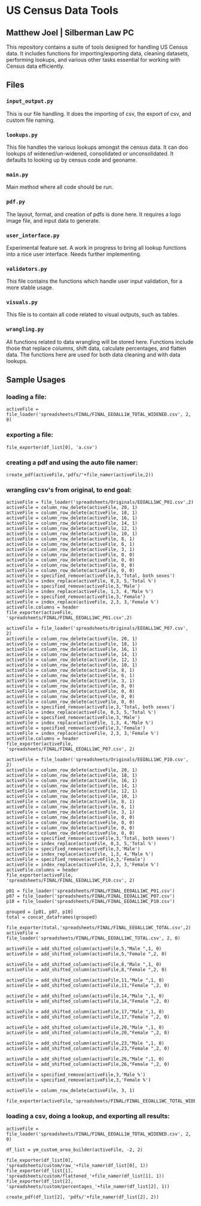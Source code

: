 # US Census Data Tools
## Matthew Joel | Silberman Law PC
This repository contains a suite of tools designed for handling US Census data. It includes functions for importing/exporting data, cleaning datasets, performing lookups, and various other tasks essential for working with Census data efficiently.

## Files

### `input_output.py`
This is our file handling. It does the importing of csv, the export of csv, and custom file naming.

### `lookups.py`
This file handles the various lookups amongst the census data. It can doo lookups of widened/un-widened, consolidated or unconsolidated. It defaults to looking up by census code and geoname.

### `main.py`
Main method where all code should be run.

### `pdf.py`
The layout, format, and creation of pdfs is done here. It requires a logo image file, and input data to generate.

### `user_interface.py`
Experimental feature set. A work in progress to bring all lookup functions into a nice user interface. Needs further implementing.

### `validators.py`
This file contains the functions which handle user input validation, for a more stable usage.

### `visuals.py`
This file is to contain all code related to visual outputs, such as tables.

### `wrangling.py`
All functions related to data wrangling will be stored here. Functions include those that replace columns, shift data, calculate percentages, and flatten data. The functions here are used for both data cleaning and with data lookups.

## Sample Usages

### loading a file:
```
activeFile = file_loader('spreadsheets/FINAL/FINAL_EEOALL1W_TOTAL_WIDENED.csv', 2, 0)
```

### exporting a file:
```
file_exporter(df_list[0], 'a.csv')
```

### creating a pdf and using the auto file namer:
```
create_pdf(activeFile,'pdfs/'+file_namer(activeFile,2))
```

### wrangling csv's from original, to end goal:
```
activeFile = file_loader('spreadsheets/Originals/EEOALL1WC_P01.csv',2)
activeFile = column_row_delete(activeFile, 20, 1)
activeFile = column_row_delete(activeFile, 18, 1)
activeFile = column_row_delete(activeFile, 16, 1)
activeFile = column_row_delete(activeFile, 14, 1)
activeFile = column_row_delete(activeFile, 12, 1)
activeFile = column_row_delete(activeFile, 10, 1)
activeFile = column_row_delete(activeFile, 8, 1)
activeFile = column_row_delete(activeFile, 6, 1)
activeFile = column_row_delete(activeFile, 3, 1)
activeFile = column_row_delete(activeFile, 0, 0)
activeFile = column_row_delete(activeFile, 0, 0)
activeFile = column_row_delete(activeFile, 0, 0)
activeFile = column_row_delete(activeFile, 0, 0)
activeFile = specified_remove(activeFile,3,'Total, both sexes')
activeFile = index_replace(activeFile, 0,3, 5,'Total %')
activeFile = specified_remove(activeFile,3,'Male')
activeFile = index_replace(activeFile, 1,3, 4,'Male %')
activeFile = specified_remove(activeFile,3,'Female')
activeFile = index_replace(activeFile, 2,3, 3,'Female %')
activeFile.columns = header
file_exporter(activeFile, 'spreadsheets/FINAL/FINAL_EEOALL1WC_P01.csv',2)

activeFile = file_loader('spreadsheets/Originals/EEOALL1WC_P07.csv', 2)
activeFile = column_row_delete(activeFile, 20, 1)
activeFile = column_row_delete(activeFile, 18, 1)
activeFile = column_row_delete(activeFile, 16, 1)
activeFile = column_row_delete(activeFile, 14, 1)
activeFile = column_row_delete(activeFile, 12, 1)
activeFile = column_row_delete(activeFile, 10, 1)
activeFile = column_row_delete(activeFile, 8, 1)
activeFile = column_row_delete(activeFile, 6, 1)
activeFile = column_row_delete(activeFile, 3, 1)
activeFile = column_row_delete(activeFile, 0, 0)
activeFile = column_row_delete(activeFile, 0, 0)
activeFile = column_row_delete(activeFile, 0, 0)
activeFile = column_row_delete(activeFile, 0, 0)
activeFile = specified_remove(activeFile,3,'Total, both sexes')
activeFile = index_replace(activeFile, 0,3, 5,'Total %')
activeFile = specified_remove(activeFile,3,'Male')
activeFile = index_replace(activeFile, 1,3, 4,'Male %')
activeFile = specified_remove(activeFile,3,'Female')
activeFile = index_replace(activeFile, 2,3, 3,'Female %')
activeFile.columns = header
file_exporter(activeFile, 'spreadsheets/FINAL/FINAL_EEOALL1WC_P07.csv', 2)

activeFile = file_loader('spreadsheets/Originals/EEOALL1WC_P10.csv', 2)
activeFile = column_row_delete(activeFile, 20, 1)
activeFile = column_row_delete(activeFile, 18, 1)
activeFile = column_row_delete(activeFile, 16, 1)
activeFile = column_row_delete(activeFile, 14, 1)
activeFile = column_row_delete(activeFile, 12, 1)
activeFile = column_row_delete(activeFile, 10, 1)
activeFile = column_row_delete(activeFile, 8, 1)
activeFile = column_row_delete(activeFile, 6, 1)
activeFile = column_row_delete(activeFile, 3, 1)
activeFile = column_row_delete(activeFile, 0, 0)
activeFile = column_row_delete(activeFile, 0, 0)
activeFile = column_row_delete(activeFile, 0, 0)
activeFile = column_row_delete(activeFile, 0, 0)
activeFile = specified_remove(activeFile,3,'Total, both sexes')
activeFile = index_replace(activeFile, 0,3, 5,'Total %')
activeFile = specified_remove(activeFile,3,'Male')
activeFile = index_replace(activeFile, 1,3, 4,'Male %')
activeFile = specified_remove(activeFile,3,'Female')
activeFile = index_replace(activeFile, 2,3, 3,'Female %')
activeFile.columns = header
file_exporter(activeFile, 'spreadsheets/FINAL/FINAL_EEOALL1WC_P10.csv', 2)

p01 = file_loader('spreadsheets/FINAL/FINAL_EEOALL1WC_P01.csv')
p07 = file_loader('spreadsheets/FINAL/FINAL_EEOALL1WC_P07.csv')
p10 = file_loader('spreadsheets/FINAL/FINAL_EEOALL1WC_P10.csv')

grouped = [p01, p07, p10]
total = concat_dataframes(grouped)

file_exporter(total,'spreadsheets/FINAL/FINAL_EEOALL1WC_TOTAL.csv',2)
activeFile = file_loader('spreadsheets/FINAL/FINAL_EEOALL1WC_TOTAL.csv', 2, 0)

activeFile = add_shifted_column(activeFile,5,"Male ",1, 0)
activeFile = add_shifted_column(activeFile,5,"Female ",2, 0)

activeFile = add_shifted_column(activeFile,8,"Male ",1, 0)
activeFile = add_shifted_column(activeFile,8,"Female ",2, 0)

activeFile = add_shifted_column(activeFile,11,"Male ",1, 0)
activeFile = add_shifted_column(activeFile,11,"Female ",2, 0)

activeFile = add_shifted_column(activeFile,14,"Male ",1, 0)
activeFile = add_shifted_column(activeFile,14,"Female ",2, 0)

activeFile = add_shifted_column(activeFile,17,"Male ",1, 0)
activeFile = add_shifted_column(activeFile,17,"Female ",2, 0)

activeFile = add_shifted_column(activeFile,20,"Male ",1, 0)
activeFile = add_shifted_column(activeFile,20,"Female ",2, 0)

activeFile = add_shifted_column(activeFile,23,"Male ",1, 0)
activeFile = add_shifted_column(activeFile,23,"Female ",2, 0)

activeFile = add_shifted_column(activeFile,26,"Male ",1, 0)
activeFile = add_shifted_column(activeFile,26,"Female ",2, 0)

activeFile = specified_remove(activeFile,3,'Male %')
activeFile = specified_remove(activeFile,3,'Female %')

activeFile = column_row_delete(activeFile, 3, 1)

file_exporter(activeFile,'spreadsheets/FINAL/FINAL_EEOALL1WC_TOTAL_WIDENED.csv')
```

### loading a csv, doing a lookup, and exporting all results:
```
activeFile = file_loader('spreadsheets/FINAL/FINAL_EEOALL1W_TOTAL_WIDENED.csv', 2, 0)

df_list = ym_custom_area_builder(activeFile, -2, 2)

file_exporter(df_list[0], 'spreadsheets/custom/raw_'+file_namer(df_list[0], 1))
file_exporter(df_list[1], 'spreadsheets/custom/flattened_'+file_namer(df_list[1], 1))
file_exporter(df_list[2], 'spreadsheets/custom/percentages_'+file_namer(df_list[2], 1))

create_pdf(df_list[2], 'pdfs/'+file_namer(df_list[2], 2))
```
